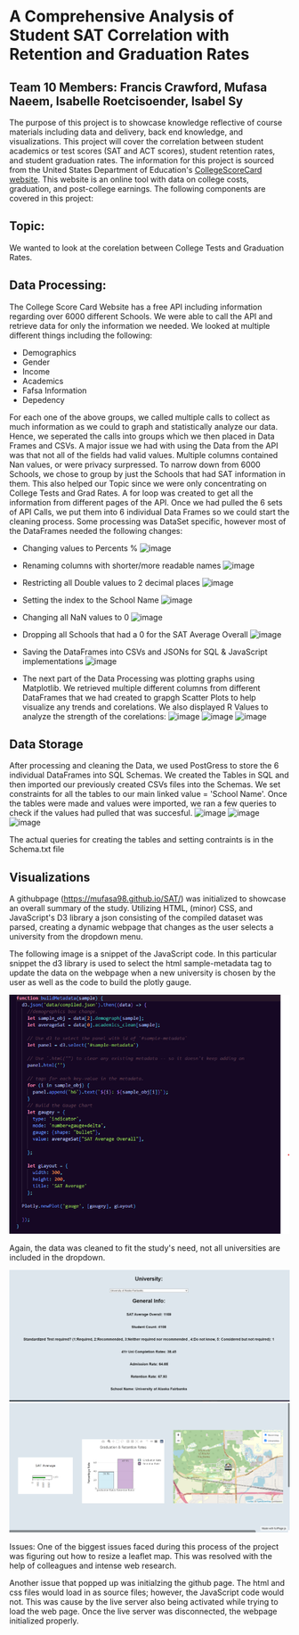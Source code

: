 # A Comprehensive Analysis of Student SAT Correlation with Retention and Graduation Rates
## Team 10 Members: Francis Crawford, Mufasa Naeem, Isabelle Roetcisoender, Isabel Sy

The purpose of this project is to showcase knowledge reflective of course materials including data and delivery, back end knowledge, and visualizations. This project will cover the correlation between student academics or test scores (SAT and ACT scores), student retention rates, and student graduation rates. The information for this project is sourced from the United States Department of Education's [CollegeScoreCard website](https://collegescorecard.ed.gov/data/documentation/). This website is an online tool with data on college costs, graduation, and post-college earnings. The following components are covered in this project: 

## Topic:
We wanted to look at the corelation between College Tests and Graduation Rates.

## Data Processing:
The College Score Card Website has a free API including information regarding over 6000 different Schools. We were able to call the API and retrieve data for only the information we needed. We looked at multiple different things including the following:
- Demographics
- Gender
- Income
- Academics
- Fafsa Information
- Depedency

For each one of the above groups, we called multiple calls to collect as much information as we could to graph and statistically analyze our data. Hence, we seperated the calls into groups which we then placed in Data Frames and CSVs. A major issue we had with using the Data from the API was that not all of the fields had valid values. Multiple columns contained Nan values, or were privacy surpressed. To narrow down from 6000 Schools, we chose to group by just the Schools that had SAT information in them. This also helped our Topic since we were only concentrating on College Tests and Grad Rates. 
A for loop was created to get all the information from different pages of the API. Once we had pulled the 6 sets of API Calls, we put them into 6 individual Data Frames so we could start the cleaning process. Some processing was DataSet specific, however most of the DataFrames needed the following changes:
- Changing values to Percents %
 ![image](https://github.com/Mufasa98/Project-3/assets/123531242/14e4033b-0275-43b0-bb95-88433ba110cf)
- Renaming columns with shorter/more readable names
 ![image](https://github.com/Mufasa98/Project-3/assets/123531242/796ccee7-54ea-4911-8707-2f443e1d6427)
- Restricting all Double values to 2 decimal places
 ![image](https://github.com/Mufasa98/Project-3/assets/123531242/8fa573bf-daa8-4c6c-a9df-54fad9f464ea)
- Setting the index to the School Name 
 ![image](https://github.com/Mufasa98/Project-3/assets/123531242/045bae79-2660-42b0-a393-0c1699b808f0)
- Changing all NaN values to 0
 ![image](https://github.com/Mufasa98/Project-3/assets/123531242/60b86f10-10f0-4be8-be48-bed5387ec371)
- Dropping all Schools that had a 0 for the SAT Average Overall
 ![image](https://github.com/Mufasa98/Project-3/assets/123531242/ace41250-6561-4548-8e6c-ebf5f2a53001)
- Saving the DataFrames into CSVs and JSONs for SQL & JavaScript implementations
 ![image](https://github.com/Mufasa98/Project-3/assets/123531242/c8983754-23dd-46a5-90ca-2f2a6c403fae)
 
 
- The next part of the Data Processing was plotting graphs using Matplotlib. We retrieved multiple different columns from different DataFrames that we had created to grapgh Scatter Plots to help   visualize any trends and corelations. We also displayed R Values to analyze the strength of the corelations:
![image](https://github.com/Mufasa98/Project-3/assets/123531242/9a694045-2674-488b-aba6-28cf128d4b07)
![image](https://github.com/Mufasa98/Project-3/assets/123531242/390d8c51-e0e3-4b48-b06c-f1752039276b)
![image](https://github.com/Mufasa98/Project-3/assets/123531242/0af74ffc-3d01-4e0b-9000-2088aadc6a23)





## Data Storage
After processing and cleaning the Data, we used PostGress to store the 6 individual DataFrames into SQL Schemas. We created the Tables in SQL and then imported our previously created CSVs files into the Schemas. We set constraints for all the tables to our main linked value = 'School Name'. Once the tables were made and values were imported, we ran a few queries to check if the values had pulled that was succesful.
![image](https://github.com/Mufasa98/Project-3/assets/123531242/e016a6dc-9872-47d0-9614-ba9078e54735)
![image](https://github.com/Mufasa98/Project-3/assets/123531242/84726321-1a50-45b8-88e0-0330f3343ef7)
![image](https://github.com/Mufasa98/Project-3/assets/123531242/b26d0a69-1d15-4290-bbc5-705228fceab5)

The actual queries for creating the tables and setting contraints is in the Schema.txt file


## Visualizations 
A githubpage (https://mufasa98.github.io/SAT/) was initialized to showcase an overall summary of the study. 
Utilizing HTML, (minor) CSS, and JavaScript's D3 library a json consisting of the compiled dataset was parsed, creating a dynamic webpage that changes as the user selects a university from the dropdown menu. 

The following image is a snippet of the JavaScript code. In this particular snippet the d3 library is used to select the html sample-metadata tag to update the data on the webpage when a new university is chosen by the user as well as the code to build the plotly gauge.

![image](https://github.com/Mufasa98/Project-3/blob/isy/images/js.png?raw=true)

Again, the data was cleaned to fit the study's need, not all universities are included in the dropdown. 

![image](https://github.com/Mufasa98/Project-3/blob/isy/images/general%20info.png?raw=true)
![image](https://github.com/Mufasa98/Project-3/blob/isy/images/graphs.png?raw=true)

Issues:
One of the biggest issues faced during this process of the project was figuring out how to resize a leaflet map. This was resolved with the help of colleagues and intense web research. 

Another issue that popped up was initialzing the github page. The html and css files would load in as source files; however, the JavaScript code would not. This was cause by the live server also being activated while trying to load the web page. Once the live server was disconnected, the webpage initialized properly. 

